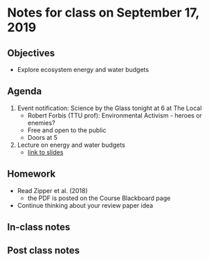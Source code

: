 # Notes for class on September 17, 2019

## Objectives
* Explore ecosystem energy and water budgets

## Agenda
1. Event notification: Science by the Glass tonight at 6 at The Local
	- Robert Forbis (TTU prof): Environmental Activism - heroes or enemies?
	- Free and open to the public
	- Doors at 5
2. Lecture on energy and water budgets
	- [link to slides](../Lecture_Slides/5_energy_water.pdf)

## Homework
* Read Zipper et al. (2018)
	- the PDF is posted on the Course Blackboard page
* Continue thinking about your review paper idea

## In-class notes

## Post class notes
